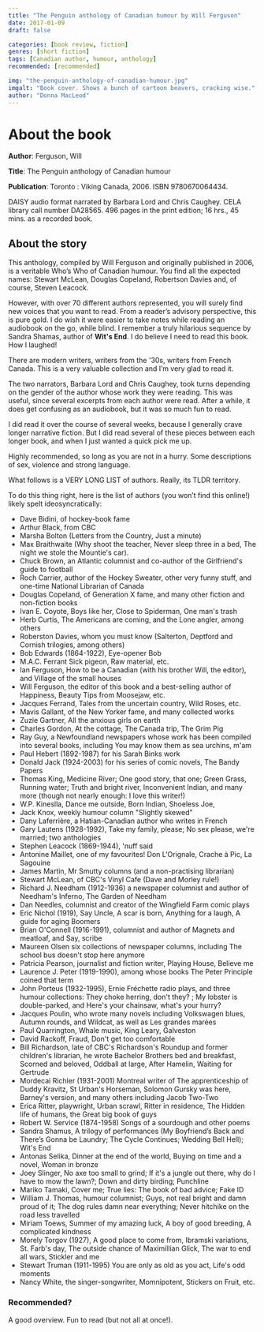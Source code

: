 ```yaml
---
title: "The Penguin anthology of Canadian humour by Will Ferguson"
date: 2017-01-09
draft: false

categories: [book review, fiction]
genres: [short fiction]
tags: [Canadian author, humour, anthology]
recommended: [recommended]

img: "the-penguin-anthology-of-canadian-humour.jpg"
imgalt: "Book cover. Shows a bunch of cartoon beavers, cracking wise."
author: "Donna MacLeod"
---
```


# About the book

**Author**: Ferguson, Will

**Title**: The Penguin anthology of Canadian humour

**Publication**: Toronto : Viking Canada, 2006. ISBN 9780670064434.

DAISY audio format narrated by Barbara Lord and Chris Caughey. CELA library call number DA28565. 496 pages in the print edition; 16 hrs., 45 mins. as a recorded book.

## About the story

This anthology, compiled by Will Ferguson and originally published in 2006, is a veritable Who’s Who of Canadian humour. You find all the expected names: Stewart McLean, Douglas Copeland, Robertson Davies and, of course, Steven Leacock.

However, with over 70 different authors represented, you will surely find new voices that you want to read. From a reader’s advisory perspective, this is pure gold. I do wish it were easier to take notes while reading an audiobook on the go, while blind. I remember a truly hilarious sequence by Sandra Shamas, author of **Wit's End**. I do believe I need to read this book. How I laughed!

There are modern writers, writers from the '30s, writers from French Canada. This is a very valuable collection and I’m very glad to read it.

The two narrators, Barbara Lord and Chris Caughey, took turns depending on the gender of the author whose work they were reading. This was useful, since several excerpts from each author were read. After a while, it does get confusing as an audiobook, but it was so much fun to read.

I did read it over the course of several weeks, because I generally crave longer narrative fiction. But I did read several of these pieces between each longer book, and when I just wanted a quick pick me up.

Highly recommended, so long as you are not in a hurry. Some descriptions of sex, violence and strong language.

What follows is a VERY LONG LIST of authors. Really, its TLDR territory.

To do this thing right, here is the list of authors (you won’t find this online!) likely spelt ideosyncratically:

* Dave Bidini, of hockey-book fame
* Arthur Black, from CBC
* Marsha Bolton (Letters from the Country, Just a minute)
* Max Braithwaite (Why shoot the teacher, Never sleep three in a bed, The night we stole the Mountie's car).
* Chuck Brown, an Atlantic columnist and co-author of the Girlfriend's guide to football
* Roch Carrier, author of the Hockey Sweater, other very funny stuff, and one-time National Librarian of Canada
* Douglas Copeland, of Generation X fame, and many other fiction and non-fiction books
* Ivan E. Coyote, Boys like her, Close to Spiderman, One man's trash
* Herb Curtis, The Americans are coming, and the Lone angler, among others
* Roberston Davies, whom you must know (Salterton, Deptford and Cornish trilogies, among others)
* Bob Edwards (1864-1922), Eye-opener Bob
* M.A.C. Ferrant  Sick pigeon, Raw material, etc.
* Ian Ferguson, How to be a Canadian (with his brother Will, the editor), and Village of the small houses
* Will Ferguson, the editor of this book and a best-selling author of Happiness, Beauty Tips from Moosejaw, etc.
* Jacques Ferrand, Tales from the uncertain country, Wild Roses, etc.
* Mavis Gallant, of the New Yorker fame, and many collected works
* Zuzie Gartner, All the anxious girls on earth
* Charles Gordon, At the cottage, The Canada trip, The Grim Pig
* Ray Guy, a Newfoundland newspapers whose work has been compiled into several books, including You may know them as sea urchins, m'am
* Paul Hebert (1892-1987) for his Sarah Binks work
* Donald Jack (1924-2003) for his series of comic novels, The Bandy Papers
* Thomas King, Medicine River; One good story, that one; Green Grass, Running water; Truth and bright river, Inconvenient Indian, and many more (though not nearly enough: I love this writer!)
* W.P. Kineslla, Dance me outside, Born Indian, Shoeless Joe,
* Jack Knox, weekly humour column "Slightly skewed"
* Dany Laferrière, a Hatian-Canadian author who writes in French
* Gary Lautens (1928-1992), Take my family, please; No sex please, we're married; two anthologies
* Stephen Leacock (1869-1944), 'nuff said
* Antonine Maillet, one of my favourites! Don L'Orignale, Crache à Pic, La Sagouine
* James Martin, Mr Smutty columns (and a non-practising librarian)
* Stewart McLean, of CBC's Vinyl Cafe (Dave and Morley rule!)
* Richard J. Needham (1912-1936) a newspaper columnist and author of Needham's Inferno, The Garden of Needham
* Dan Needles, columnist and creator of the Wingfield Farm comic plays
* Eric Nichol (1919), Say Uncle, A scar is born, Anything for a laugh, A guide for aging Boomers
* Brian O'Connell (1916-1991), columnist and author of Magnets and meatloaf, and Say, scribe
* Maureen Olsen six collections of newspaper columns, including The school bus doesn't stop here anymore
* Patricia Pearson, journalist and fiction writer, Playing House, Believe me
* Laurence J. Peter (1919-1990), among whose books The Peter Principle coined that term
* John Porteus (1932-1995), Ernie Fréchette radio plays, and three humour collections: They choke herring, don't they? ;  My lobster is double-parked, and Here's your chainsaw, what's your hurry?
* Jacques Poulin, who wrote many novels including Volkswagen blues, Autumn rounds, and Wildcat, as well as Les grandes marées
* Paul Quarrington, Whale music, King Leary, Galveston
* David Rackoff, Fraud, Don't get too comfortable
* Bill Richardson, late of CBC's Richardson's Roundup and former children's librarian, he wrote Bachelor Brothers bed and breakfast, Scorned and beloved, Oddball at large, After Hamelin, Waiting for Gertrude
* Mordecai Richler (1931-2001) Montreal writer of The apprenticeship of Duddy Kravitz, St Urban's Horseman, Solomon Gursky was here, Barney's version, and many others including Jacob Two-Two
* Erica Ritter, playwright, Urban scrawl, Ritter in residence, The Hidden life of humans, the Great big book of guys
* Robert W. Service (1874-1958) Songs of a sourdough and other poems
* Sandra Shamus, A trilogy of performances (My Boyfriend’s Back and There’s Gonna be Laundry; The Cycle Continues; Wedding Bell Hell); Wit's End
* Antonas Selika, Dinner at the end of the world, Buying on time and a novel, Woman in bronze
* Joey Slinger, No axe too small to grind; If it's a jungle out there, why do I have to mow the lawn?; Down and dirty birding; Punchline
* Mariko Tamaki, Cover me; True lies: The book of bad advice; Fake ID
* William J. Thomas, humour columnist; Guys, not real bright and damn proud of it; The dog rules damn near everything; Never hitchike on the road less travelled
* Miriam Toews, Summer of my amazing luck, A boy of good breeding, A complicated kindness
* Morely Torgov (1927), A good place to come from, Ibramski variations, St. Farb's day, The outside chance of Maximillian Glick, The war to end all wars, Stickler and me
* Stewart Truman (1911-1995) You are only as old as you act, Life's odd moments
* Nancy White, the singer-songwriter, Momnipotent, Stickers on Fruit, etc.

### Recommended?

A good overview. Fun to read (but not all at once!).